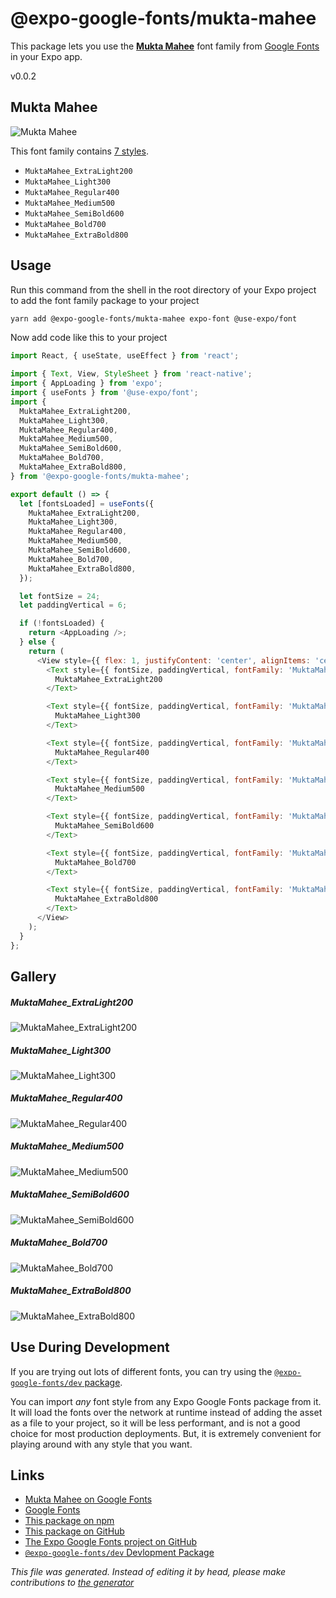 # @expo-google-fonts/mukta-mahee

This package lets you use the [**Mukta Mahee**](https://fonts.google.com/specimen/Mukta+Mahee) font family from [Google Fonts](https://fonts.google.com/) in your Expo app.

v0.0.2

## Mukta Mahee

![Mukta Mahee](./font-family.png)

This font family contains [7 styles](#gallery).

- `MuktaMahee_ExtraLight200`
- `MuktaMahee_Light300`
- `MuktaMahee_Regular400`
- `MuktaMahee_Medium500`
- `MuktaMahee_SemiBold600`
- `MuktaMahee_Bold700`
- `MuktaMahee_ExtraBold800`

## Usage

Run this command from the shell in the root directory of your Expo project to add the font family package to your project
```sh
yarn add @expo-google-fonts/mukta-mahee expo-font @use-expo/font
```

Now add code like this to your project
```js
import React, { useState, useEffect } from 'react';

import { Text, View, StyleSheet } from 'react-native';
import { AppLoading } from 'expo';
import { useFonts } from '@use-expo/font';
import {
  MuktaMahee_ExtraLight200,
  MuktaMahee_Light300,
  MuktaMahee_Regular400,
  MuktaMahee_Medium500,
  MuktaMahee_SemiBold600,
  MuktaMahee_Bold700,
  MuktaMahee_ExtraBold800,
} from '@expo-google-fonts/mukta-mahee';

export default () => {
  let [fontsLoaded] = useFonts({
    MuktaMahee_ExtraLight200,
    MuktaMahee_Light300,
    MuktaMahee_Regular400,
    MuktaMahee_Medium500,
    MuktaMahee_SemiBold600,
    MuktaMahee_Bold700,
    MuktaMahee_ExtraBold800,
  });

  let fontSize = 24;
  let paddingVertical = 6;

  if (!fontsLoaded) {
    return <AppLoading />;
  } else {
    return (
      <View style={{ flex: 1, justifyContent: 'center', alignItems: 'center' }}>
        <Text style={{ fontSize, paddingVertical, fontFamily: 'MuktaMahee_ExtraLight200' }}>
          MuktaMahee_ExtraLight200
        </Text>

        <Text style={{ fontSize, paddingVertical, fontFamily: 'MuktaMahee_Light300' }}>
          MuktaMahee_Light300
        </Text>

        <Text style={{ fontSize, paddingVertical, fontFamily: 'MuktaMahee_Regular400' }}>
          MuktaMahee_Regular400
        </Text>

        <Text style={{ fontSize, paddingVertical, fontFamily: 'MuktaMahee_Medium500' }}>
          MuktaMahee_Medium500
        </Text>

        <Text style={{ fontSize, paddingVertical, fontFamily: 'MuktaMahee_SemiBold600' }}>
          MuktaMahee_SemiBold600
        </Text>

        <Text style={{ fontSize, paddingVertical, fontFamily: 'MuktaMahee_Bold700' }}>
          MuktaMahee_Bold700
        </Text>

        <Text style={{ fontSize, paddingVertical, fontFamily: 'MuktaMahee_ExtraBold800' }}>
          MuktaMahee_ExtraBold800
        </Text>
      </View>
    );
  }
};

```

## Gallery

##### MuktaMahee_ExtraLight200
![MuktaMahee_ExtraLight200](./deb2926281b06e4d02371cd3f6f4883d13a38514549e581c6269cb16250c5a63.ttf.png)

##### MuktaMahee_Light300
![MuktaMahee_Light300](./448813ce747d7ccc8e7b380c48932fe537454f9a86ac18052fa515874298334e.ttf.png)

##### MuktaMahee_Regular400
![MuktaMahee_Regular400](./e185695b95ca5300e131bf6cf64a2442b7517874432a1a82f968ee61ed116717.ttf.png)

##### MuktaMahee_Medium500
![MuktaMahee_Medium500](./e224c5c38bb5fe5efb69e8392dfd476427211ddb37a97f4fd77b807d5aad8b7c.ttf.png)

##### MuktaMahee_SemiBold600
![MuktaMahee_SemiBold600](./f2c62fede24e5fe712f6f59500c550749c89e47b21cb749ea96f447ace17a57a.ttf.png)

##### MuktaMahee_Bold700
![MuktaMahee_Bold700](./0bde54d9dc9448b8d81abd2d849dade4e04c4b7c4ec8565ccb09e80f0fd2be99.ttf.png)

##### MuktaMahee_ExtraBold800
![MuktaMahee_ExtraBold800](./561a2604bd143dc10cc3499ba4e3c7eef16b6705db72db31da22ad356b76feb5.ttf.png)


## Use During Development

If you are trying out lots of different fonts, you can try using the [`@expo-google-fonts/dev` package](https://www.npmjs.com/package/@expo-google-fonts/dev).

You can import *any* font style from any Expo Google Fonts package from it. It will load the fonts
over the network at runtime instead of adding the asset as a file to your project, so it will be 
less performant, and is not a good choice for most production deployments. But, it is extremely convenient
for playing around with any style that you want.

## Links

- [Mukta Mahee on Google Fonts](https://fonts.google.com/specimen/Mukta+Mahee)
- [Google Fonts](https://fonts.google.com/)
- [This package on npm](https://www.npmjs.com/package/@expo-google-fonts/mukta-mahee)
- [This package on GitHub](https://github.com/expo/google-fonts/tree/master/font-packages/mukta-mahee)
- [The Expo Google Fonts project on GitHub](https://github.com/expo/google-fonts)
- [`@expo-google-fonts/dev` Devlopment Package](https://github.com/expo/google-fonts/tree/master/font-packages/dev)


*This file was generated. Instead of editing it by head, please make contributions to [the generator](https://github.com/expo/google-fonts/tree/master/packages/generator)*

